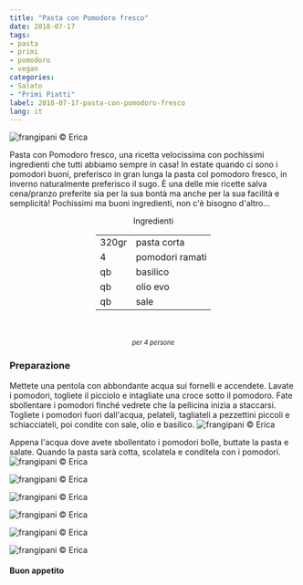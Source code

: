 ```yaml
---
title: "Pasta con Pomodoro fresco"
date: 2018-07-17
tags:
- pasta
- primi
- pomodoro
- vegan
categories:
- Salato
- "Primi Piatti"
label: 2018-07-17-pasta-con-pomodoro-fresco
lang: it
---
```

![](header.jpg "frangipani © Erica")

Pasta con Pomodoro fresco, una ricetta velocissima con pochissimi ingredienti che tutti abbiamo sempre in casa! In estate quando ci sono i pomodori buoni, preferisco in gran lunga la pasta col pomodoro fresco, in inverno naturalmente preferisco il sugo. È una delle mie ricette salva cena/pranzo preferite sia per la sua bontà ma anche per la sua facilità e semplicità! Pochissimi ma buoni ingredienti, non c'è bisogno d'altro... 

<div id="wrapper" style="text-align: center">
  <div id="yourdiv" style="display: inline-block;">
    <div class="ingredients">
      <div class="ingredients-title">Ingredienti</div>
      <table>
        <tbody>
          <tr>
            <td>320gr</td>
            <td>pasta corta</td>
          </tr>
          <tr>
            <td>4</td>
            <td>pomodori ramati</td>
          </tr>
          <tr>
            <td>qb</td>
            <td>basilico</td>
         </tr>
          <tr>
            <td>qb</td>
            <td>olio evo</td>
         </tr>
          <tr>
            <td>qb</td>
            <td>sale</td>
          </tr>
        </tbody>
      </table>
      <br></br>
      <i class="pull-right" style="font-size: 80%;">per 4 persone</i>
    </div>
  </div>
</div>


<h3>
  <font color="grey">
    <i class="fa fa-cogs"></i>
  </font> Preparazione
</h3>

Mettete una pentola con abbondante acqua sui fornelli e accendete. Lavate i pomodori, togliete il picciolo e intagliate una croce sotto il pomodoro. Fate sbollentare i pomodori finché vedrete che la pellicina inizia a staccarsi. Togliete i pomodori fuori dall'acqua, pelateli, tagliateli a pezzettini piccoli e schiacciateli, poi condite con sale, olio e basilico.
![](pomodoro.jpg "frangipani © Erica")

Appena l'acqua dove avete sbollentato i pomodori bolle, buttate la pasta e salate. Quando la pasta sarà cotta, scolatela e conditela con i pomodori.
![](risultato1.jpg "frangipani © Erica")

![](risultato2.jpg "frangipani © Erica")

![](risultato3.jpg "frangipani © Erica")

![](risultato4.jpg "frangipani © Erica")

![](risultato5.jpg "frangipani © Erica")

![](risultato6.jpg "frangipani © Erica")

<h4>Buon appetito
  <font color="red">
    <i class="fa fa-smile-o"></i>
  </font>
</h4>
